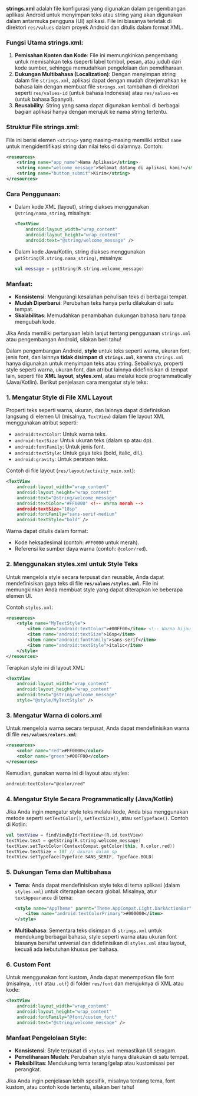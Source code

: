 **strings.xml** adalah file konfigurasi yang digunakan dalam pengembangan aplikasi Android untuk menyimpan teks atau string yang akan digunakan dalam antarmuka pengguna (UI) aplikasi. File ini biasanya terletak di direktori `res/values` dalam proyek Android dan ditulis dalam format XML.

### Fungsi Utama strings.xml:
1. **Pemisahan Konten dan Kode**: File ini memungkinkan pengembang untuk memisahkan teks (seperti label tombol, pesan, atau judul) dari kode sumber, sehingga memudahkan pengelolaan dan pemeliharaan.
2. **Dukungan Multibahasa (Localization)**: Dengan menyimpan string dalam file `strings.xml`, aplikasi dapat dengan mudah diterjemahkan ke bahasa lain dengan membuat file `strings.xml` tambahan di direktori seperti `res/values-id` (untuk bahasa Indonesia) atau `res/values-es` (untuk bahasa Spanyol).
3. **Reusability**: String yang sama dapat digunakan kembali di berbagai bagian aplikasi hanya dengan merujuk ke nama string tertentu.

### Struktur File strings.xml:
File ini berisi elemen `<string>` yang masing-masing memiliki atribut `name` untuk mengidentifikasi string dan nilai teks di dalamnya. Contoh:

```xml
<resources>
    <string name="app_name">Nama Aplikasi</string>
    <string name="welcome_message">Selamat datang di aplikasi kami!</string>
    <string name="button_submit">Kirim</string>
</resources>
```

### Cara Penggunaan:
- Dalam kode XML (layout), string diakses menggunakan `@string/nama_string`, misalnya:
  ```xml
  <TextView
      android:layout_width="wrap_content"
      android:layout_height="wrap_content"
      android:text="@string/welcome_message" />
  ```
- Dalam kode Java/Kotlin, string diakses menggunakan `getString(R.string.nama_string)`, misalnya:
  ```kotlin
  val message = getString(R.string.welcome_message)
  ```

### Manfaat:
- **Konsistensi**: Mengurangi kesalahan penulisan teks di berbagai tempat.
- **Mudah Diperbarui**: Perubahan teks hanya perlu dilakukan di satu tempat.
- **Skalabilitas**: Memudahkan penambahan dukungan bahasa baru tanpa mengubah kode.

Jika Anda memiliki pertanyaan lebih lanjut tentang penggunaan `strings.xml` atau pengembangan Android, silakan beri tahu!

Dalam pengembangan Android, **style** untuk teks seperti warna, ukuran font, jenis font, dan lainnya **tidak disimpan di `strings.xml`**, karena `strings.xml` hanya digunakan untuk menyimpan teks atau string. Sebaliknya, properti style seperti warna, ukuran font, dan atribut lainnya didefinisikan di tempat lain, seperti file **XML layout**, **styles.xml**, atau melalui kode programmatically (Java/Kotlin). Berikut penjelasan cara mengatur style teks:

### 1. **Mengatur Style di File XML Layout**
Properti teks seperti warna, ukuran, dan lainnya dapat didefinisikan langsung di elemen UI (misalnya, `TextView`) dalam file layout XML menggunakan atribut seperti:
- `android:textColor`: Untuk warna teks.
- `android:textSize`: Untuk ukuran teks (dalam sp atau dp).
- `android:fontFamily`: Untuk jenis font.
- `android:textStyle`: Untuk gaya teks (bold, italic, dll.).
- `android:gravity`: Untuk perataan teks.

Contoh di file layout (`res/layout/activity_main.xml`):
```xml
<TextView
    android:layout_width="wrap_content"
    android:layout_height="wrap_content"
    android:text="@string/welcome_message"
    android:textColor="#FF0000" <!-- Warna merah -->
    android:textSize="18sp"
    android:fontFamily="sans-serif-medium"
    android:textStyle="bold" />
```

Warna dapat ditulis dalam format:
- Kode heksadesimal (contoh: `#FF0000` untuk merah).
- Referensi ke sumber daya warna (contoh: `@color/red`).

### 2. **Menggunakan styles.xml untuk Style Teks**
Untuk mengelola style secara terpusat dan reusable, Anda dapat mendefinisikan gaya teks di file **`res/values/styles.xml`**. File ini memungkinkan Anda membuat style yang dapat diterapkan ke beberapa elemen UI.

Contoh `styles.xml`:
```xml
<resources>
    <style name="MyTextStyle">
        <item name="android:textColor">#00FF00</item> <!-- Warna hijau -->
        <item name="android:textSize">16sp</item>
        <item name="android:fontFamily">sans-serif</item>
        <item name="android:textStyle">italic</item>
    </style>
</resources>
```

Terapkan style ini di layout XML:
```xml
<TextView
    android:layout_width="wrap_content"
    android:layout_height="wrap_content"
    android:text="@string/welcome_message"
    style="@style/MyTextStyle" />
```

### 3. **Mengatur Warna di colors.xml**
Untuk mengelola warna secara terpusat, Anda dapat mendefinisikan warna di file **`res/values/colors.xml`**:
```xml
<resources>
    <color name="red">#FF0000</color>
    <color name="green">#00FF00</color>
</resources>
```

Kemudian, gunakan warna ini di layout atau styles:
```xml
android:textColor="@color/red"
```

### 4. **Mengatur Style Secara Programmatically (Java/Kotlin)**
Jika Anda ingin mengatur style teks melalui kode, Anda bisa menggunakan metode seperti `setTextColor()`, `setTextSize()`, atau `setTypeface()`. Contoh di Kotlin:
```kotlin
val textView = findViewById<TextView>(R.id.textView)
textView.text = getString(R.string.welcome_message)
textView.setTextColor(ContextCompat.getColor(this, R.color.red))
textView.textSize = 18f // Ukuran dalam sp
textView.setTypeface(Typeface.SANS_SERIF, Typeface.BOLD)
```

### 5. **Dukungan Tema dan Multibahasa**
- **Tema**: Anda dapat mendefinisikan style teks di tema aplikasi (dalam `styles.xml`) untuk diterapkan secara global. Misalnya, atur `textAppearance` di tema:
  ```xml
  <style name="AppTheme" parent="Theme.AppCompat.Light.DarkActionBar">
      <item name="android:textColorPrimary">#000000</item>
  </style>
  ```
- **Multibahasa**: Sementara teks disimpan di `strings.xml` untuk mendukung berbagai bahasa, style seperti warna atau ukuran font biasanya bersifat universal dan didefinisikan di `styles.xml` atau layout, kecuali ada kebutuhan khusus per bahasa.

### 6. **Custom Font**
Untuk menggunakan font kustom, Anda dapat menempatkan file font (misalnya, `.ttf` atau `.otf`) di folder `res/font` dan merujuknya di XML atau kode:
```xml
<TextView
    android:layout_width="wrap_content"
    android:layout_height="wrap_content"
    android:fontFamily="@font/custom_font"
    android:text="@string/welcome_message" />
```

### Manfaat Pengelolaan Style:
- **Konsistensi**: Style terpusat di `styles.xml` memastikan UI seragam.
- **Pemeliharaan Mudah**: Perubahan style hanya dilakukan di satu tempat.
- **Fleksibilitas**: Mendukung tema terang/gelap atau kustomisasi per perangkat.

Jika Anda ingin penjelasan lebih spesifik, misalnya tentang tema, font kustom, atau contoh kode tertentu, silakan beri tahu!